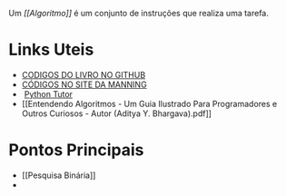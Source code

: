 Um *[[Algoritmo]]* é um conjunto de instruções que realiza uma tarefa.
# Links Uteis
- [CODIGOS DO LIVRO NO GITHUB](https://github.com/egonschiele/grokking_algorithms)
- [CÓDIGOS NO SITE DA MANNING](https://www.manning.com/books/grokking-algorithms)
-  [Python Tutor](http://pythontutor.com/)
- [[Entendendo Algoritmos - Um Guia Ilustrado Para Programadores e Outros Curiosos - Autor (Aditya Y. Bhargava).pdf]]

# Pontos Principais
- [[Pesquisa Binária]]
- 